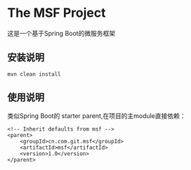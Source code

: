 # The MSF Project #
这是一个基于Spring Boot的微服务框架

## 安装说明 ##

    mvn clean install

## 使用说明 ##

类似Spring Boot的 starter parent,在项目的主module直接依赖：

    <!-- Inherit defaults from msf -->
    <parent>
        <groupId>cn.com.git.msf</groupId>
        <artifactId>msf</artifactId>
        <version>1.0</version>
    </parent>


